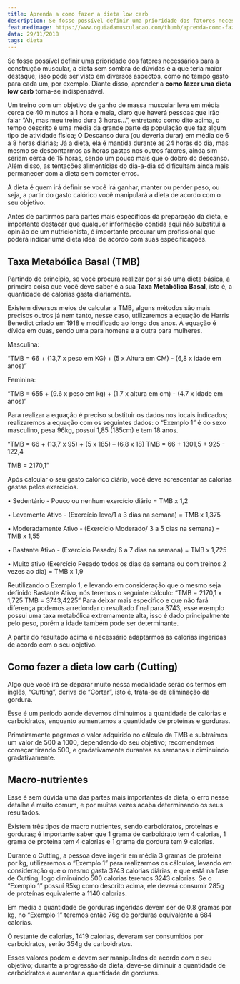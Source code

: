 ```yaml
---
title: Aprenda a como fazer a dieta low carb
description: Se fosse possível definir uma prioridade dos fatores necessários para a construção muscular, a dieta sem sombra de dúvidas é a que teria maior destaque; Sabendo disso, aprenda como fazer uma dieta low carb.
featuredimage: https://www.oguiadamusculacao.com/thumb/aprenda-como-fazer-a-dieta-low-carb.png
data: 29/11/2018
tags: dieta
---
```

<p>Se fosse possível definir uma prioridade dos fatores necessários para a construção muscular, a dieta sem sombra de dúvidas é a que teria maior destaque; isso pode ser visto em diversos aspectos, como no tempo gasto para cada um, por exemplo. Diante disso, aprender a <b>como fazer uma dieta low carb</b> torna-se indispensável.</p><!--more-->
<p>Um treino com um objetivo de ganho de massa muscular leva em média cerca de 40 minutos a 1 hora e meia, claro que haverá pessoas que irão falar “Ah, mas meu treino dura 3 horas...”, entretanto como dito acima, o tempo descrito é uma média da grande parte da população que faz algum tipo de atividade física; O Descanso dura (ou deveria durar) em média de 6 a 8 horas diárias; Já a dieta, ela é mantida durante as 24 horas do dia, mas mesmo se descontarmos as horas gastas nos outros fatores, ainda sim seriam cerca de 15 horas, sendo um pouco mais que o dobro do descanso. Além disso, as tentações alimentícias do dia-a-dia só dificultam ainda mais permanecer com a dieta sem cometer erros.</p>
<p>A dieta é quem irá definir se você irá ganhar, manter ou perder peso, ou seja, a partir do gasto calórico você manipulará a dieta de acordo com o seu objetivo.</p>
<p>Antes de partirmos para partes mais especificas da preparação da dieta, é importante destacar que qualquer informação contida aqui não substitui a opinião de um nutricionista, é importante procurar um profissional que poderá indicar uma dieta ideal de acordo com suas especificações.</p>
<center><amp-img class="post-image" width="500px" height="272px" layout="intrinsic" src="https://i.imgur.com/KTBUYOD.png" alt="Taxa Metabolica Basal"></amp-img></center>
<h2>Taxa Metabólica Basal (TMB) </h2>
<p>Partindo do princípio, se você procura realizar por si só uma dieta básica, a primeira coisa que você deve saber é a sua <b>Taxa Metabólica Basal</b>, isto é, a quantidade de calorias gasta diariamente. </p>
<p>Existem diversos meios de calcular a TMB, alguns métodos são mais precisos outros já nem tanto, nesse caso, utilizaremos a equação de Harris Benedict criado em 1918 e modificado ao longo dos anos. A equação é dívida em duas, sendo uma para homens e a outra para mulheres.</p>
<p>Masculina: </p>
<p>“TMB = 66 + (13,7 x peso em KG) + (5 x Altura em CM) - (6,8 x idade em anos)” </p>
<p>Feminina: </p>
<p>“TMB = 655 + (9.6 x peso em kg) + (1.7 x altura em cm) - (4.7 x idade em anos)”</p>
<p>Para realizar a equação é preciso substituir os dados nos locais indicados; realizaremos a equação com os seguintes dados: o “Exemplo 1” é do sexo masculino, pesa 96kg, possui 1,85 (185cm) e tem 18 anos.</p>
<p>“TMB = 66 + (13,7 x 95) + (5 x 185) – (6,8 x 18) TMB = 66 + 1301,5 + 925 - 122,4 </p>
<p>TMB = 2170,1”</p>
<p>Após calcular o seu gasto calórico diário, você deve acrescentar as calorias gastas pelos exercícios.</p>
<p>• Sedentário - Pouco ou nenhum exercício diário = TMB x 1,2 </p>
<p>• Levemente Ativo - (Exercício leve/1 a 3 dias na semana) = TMB x 1,375 </p>
<p>• Moderadamente Ativo - (Exercício Moderado/ 3 a 5 dias na semana) = TMB x 1,55 </p>
<p>• Bastante Ativo - (Exercício Pesado/ 6 a 7 dias na semana) = TMB x 1,725 </p>
<p>• Muito ativo (Exercício Pesado todos os dias da semana ou com treinos 2 vezes ao dia) = TMB x 1,9</p>
<p>Reutilizando o Exemplo 1, e levando em consideração que o mesmo seja definido Bastante Ativo, nós teremos o seguinte cálculo: “TMB = 2170,1 x 1,725 TMB = 3743,4225” Para deixar mais especifico e que não fará diferença podemos arredondar o resultado final para 3743, esse exemplo possui uma taxa metabólica extremamente alta, isso é dado principalmente pelo peso, porém a idade também pode ser determinante.</p>
<p>A partir do resultado acima é necessário adaptarmos as calorias ingeridas de acordo com o seu objetivo.</p>
<h2>Como fazer a dieta low carb (Cutting)</h2>
<p>Algo que você irá se deparar muito nessa modalidade serão os termos em inglês, “Cutting”, deriva de “Cortar”, isto é, trata-se da eliminação da gordura.</p>
<p>Esse é um período aonde devemos diminuímos a quantidade de calorias e carboidratos, enquanto aumentamos a quantidade de proteínas e gorduras.</p>
<p>Primeiramente pegamos o valor adquirido no cálculo da TMB e subtraímos um valor de 500 a 1000, dependendo do seu objetivo; recomendamos começar tirando 500, e gradativamente durantes as semanas ir diminuindo gradativamente.</p>
<h2>Macro-nutrientes</h2>
<p>Esse é sem dúvida uma das partes mais importantes da dieta, o erro nesse detalhe é muito comum, e por muitas vezes acaba determinando os seus resultados. </p>
<p>Existem três tipos de macro nutrientes, sendo carboidratos, proteínas e gorduras; é importante saber que 1 grama de carboidrato tem 4 calorias, 1 grama de proteína tem 4 calorias e 1 grama de gordura tem 9 calorias. </p>
<p>Durante o Cutting, a pessoa deve ingerir em média 3 gramas de proteína por kg, utilizaremos o “Exemplo 1” para realizarmos os cálculos, levando em consideração que o mesmo gasta 3743 calorias diárias, e que está na fase de Cutting, logo diminuindo 500 calorias teremos 3243 calorias. Se o “Exemplo 1” possuí 95kg como descrito acima, ele deverá consumir 285g de proteínas equivalente a 1140 calorias.</p>
<p>Em média a quantidade de gorduras ingeridas devem ser de 0,8 gramas por kg, no “Exemplo 1” teremos então 76g de gorduras equivalente a 684 calorias. </p>
<p>O restante de calorias, 1419 calorias, deveram ser consumidos por carboidratos, serão 354g de carboidratos. </p>
<p>Esses valores podem e devem ser manipulados de acordo com o seu objetivo; durante a progressão da dieta, deve-se diminuir a quantidade de carboidratos e aumentar a quantidade de gorduras.</p>
<!-- Marcação JSON-LD gerada pelo Assistente de marcação para dados estruturados do Google. --> <script type="application/ld+json"> { "@context" : "http://schema.org", "@type" : "Article","headline" : "Aprenda a como fazer a dieta low carb", "publisher":{"@type":"Organization","name":"Guia da Musculação","logo":{"@type":"ImageObject","url":"https://i.imgur.com/KYTMFEL.png"}}, "mainEntityOfPage" : "https://www.oguiadamusculacao.com/aprenda-a-como-fazer-a-dieta-low-carb/", "dateModified" : "2018-11-29", "name" : "Aprenda a como fazer a dieta low carb", "author" : { "@type" : "Person", "name" : "David Menezes" }, "datePublished" : "2018-11-29", "image" : "https://www.oguiadamusculacao.com/thumb/aprenda-como-fazer-a-dieta-low-carb.png", "articleSection" : [ "Se fosse possível definir uma prioridade dos fatores necessários para a construção muscular, a dieta sem sombra de dúvidas é a que teria maior destaque; isso pode ser visto em diversos aspectos, como no tempo gasto para cada um, por exemplo. Diante disso, aprender a como fazer uma dieta low carb torna-se indispensável. Um treino com um objetivo de ganho de massa muscular leva em média cerca de 40 minutos a 1 hora e meia, claro que haverá pessoas que irão falar “Ah, mas meu treino dura 3 horas...”, entretanto como dito acima, o tempo descrito é uma média da grande parte da população que faz algum tipo de atividade física; O Descanso dura (ou deveria durar) em média de 6 a 8 horas diárias; Já a dieta, ela é mantida durante as 24 horas do dia, mas mesmo se descontarmos as horas gastas nos outros fatores, ainda sim seriam cerca de 15 horas, sendo um pouco mais que o dobro do descanso. Além disso, as tentações alimentícias do dia-a-dia só dificultam ainda mais permanecer com a dieta sem cometer erros. A dieta é quem irá definir se você irá ganhar, manter ou perder peso, ou seja, a partir do gasto calórico você manipulará a dieta de acordo com o seu objetivo. Antes de partirmos para partes mais especificas da preparação da dieta, é importante destacar que qualquer informação contida aqui não substitui a opinião de um nutricionista, é importante procurar um profissional que poderá indicar uma dieta ideal de acordo com suas especificações.", "Taxa Metabólica Basal (TMB) Partindo do princípio, se você procura realizar por si só uma dieta básica, a primeira coisa que você deve saber é a sua Taxa Metabólica Basal, isto é, a quantidade de calorias gasta diariamente. Existem diversos meios de calcular a TMB, alguns métodos são mais precisos outros já nem tanto, nesse caso, utilizaremos a equação de Harris Benedict criado em 1918 e modificado ao longo dos anos. A equação é dívida em duas, sendo uma para homens e a outra para mulheres. Masculina: “TMB = 66 + (13,7 x peso em KG) + (5 x Altura em CM) - (6,8 x idade em anos)” Feminina: “TMB = 655 + (9.6 x peso em kg) + (1.7 x altura em cm) - (4.7 x idade em anos)” Para realizar a equação é preciso substituir os dados nos locais indicados; realizaremos a equação com os seguintes dados: o “Exemplo 1” é do sexo masculino, pesa 96kg, possui 1,85 (185cm) e tem 18 anos. “TMB = 66 + (13,7 x 95) + (5 x 185) – (6,8 x 18) TMB = 66 + 1301,5 + 925 - 122,4 TMB = 2170,1” Após calcular o seu gasto calórico diário, você deve acrescentar as calorias gastas pelos exercícios. • Sedentário - Pouco ou nenhum exercício diário = TMB x 1,2 • Levemente Ativo - (Exercício leve/1 a 3 dias na semana) = TMB x 1,375 • Moderadamente Ativo - (Exercício Moderado/ 3 a 5 dias na semana) = TMB x 1,55 • Bastante Ativo - (Exercício Pesado/ 6 a 7 dias na semana) = TMB x 1,725 • Muito ativo (Exercício Pesado todos os dias da semana ou com treinos 2 vezes ao dia) = TMB x 1,9 Reutilizando o Exemplo 1, e levando em consideração que o mesmo seja definido Bastante Ativo, nós teremos o seguinte cálculo: “TMB = 2170,1 x 1,725 TMB = 3743,4225” Para deixar mais especifico e que não fará diferença podemos arredondar o resultado final para 3743, esse exemplo possui uma taxa metabólica extremamente alta, isso é dado principalmente pelo peso, porém a idade também pode ser determinante. A partir do resultado acima é necessário adaptarmos as calorias ingeridas de acordo com o seu objetivo.", "Como fazer a dieta low carb (Cutting) Algo que você irá se deparar muito nessa modalidade serão os termos em inglês, “Cutting”, deriva de “Cortar”, isto é, trata-se da eliminação da gordura. Esse é um período aonde devemos diminuímos a quantidade de calorias e carboidratos, enquanto aumentamos a quantidade de proteínas e gorduras. Primeiramente pegamos o valor adquirido no cálculo da TMB e subtraímos um valor de 500 a 1000, dependendo do seu objetivo; recomendamos começar tirando 500, e gradativamente durantes as semanas ir diminuindo gradativamente.", "Macro-nutrientes Esse é sem dúvida uma das partes mais importantes da dieta, o erro nesse detalhe é muito comum, e por muitas vezes acaba determinando os seus resultados. Existem três tipos de macro nutrientes, sendo carboidratos, proteínas e gorduras; é importante saber que 1 grama de carboidrato tem 4 calorias, 1 grama de proteína tem 4 calorias e 1 grama de gordura tem 9 calorias. Durante o Cutting, a pessoa deve ingerir em média 3 gramas de proteína por kg, utilizaremos o “Exemplo 1” para realizarmos os cálculos, levando em consideração que o mesmo gasta 3743 calorias diárias, e que está na fase de Cutting, logo diminuindo 500 calorias teremos 3243 calorias. Se o “Exemplo 1” possuí 95kg como descrito acima, ele deverá consumir 285g de proteínas equivalente a 1140 calorias. Em média a quantidade de gorduras ingeridas devem ser de 0,8 gramas por kg, no “Exemplo 1” teremos então 76g de gorduras equivalente a 684 calorias. O restante de calorias, 1419 calorias, deveram ser consumidos por carboidratos, serão 354g de carboidratos. Esses valores podem e devem ser manipulados de acordo com o seu objetivo; durante a progressão da dieta, deve-se diminuir a quantidade de carboidratos e aumentar a quantidade de gorduras." ] } </script>
